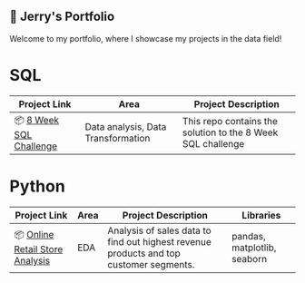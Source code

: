 📖 Jerry's Portfolio
---
Welcome to my portfolio, where I showcase my projects in the data field!

# SQL
| Project Link | Area | Project Description | 
|---|---|---|
|📦 [8 Week SQL Challenge](https://github.com/jchen03/8WeekSQLChallenge)|Data analysis, Data Transformation|This repo contains the solution to the 8 Week SQL challenge|

# Python
| Project Link | Area | Project Description | Libraries |    
|---|---|---|---|
|📦 [Online Retail Store Analysis](https://github.com/jchen03/online-retail/blob/main/Online-Retail.ipynb)|EDA|Analysis of sales data to find out highest revenue products and top customer segments.|pandas, matplotlib, seaborn|

